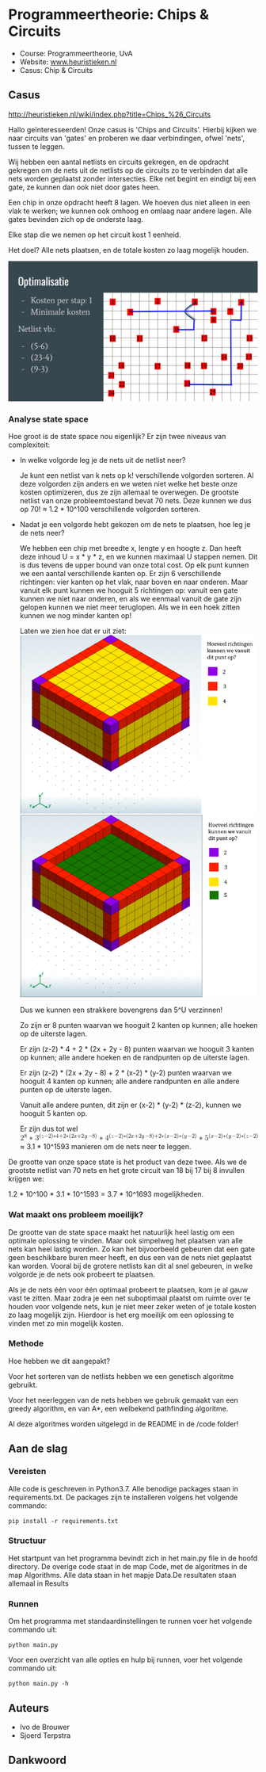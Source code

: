# Programmeertheorie: Chips & Circuits

* Course: Programmeertheorie, UvA
* Website: www.heuristieken.nl
* Casus: Chip & Circuits

## Casus

http://heuristieken.nl/wiki/index.php?title=Chips_%26_Circuits

Hallo geïnteresseerden! Onze casus is 'Chips and Circuits'. 
Hierbij kijken we naar circuits van 'gates' en proberen we daar verbindingen, ofwel 'nets', tussen te leggen.

Wij hebben een aantal netlists en circuits gekregen, en de opdracht gekregen om de nets uit de netlists op de circuits zo te verbinden dat alle nets worden geplaatst zonder intersecties. Elke net begint en eindigt bij een gate, ze kunnen dan ook niet door gates heen.

Een chip in onze opdracht heeft 8 lagen. We hoeven dus niet alleen in een vlak te werken; we kunnen ook omhoog en omlaag naar andere lagen. Alle gates bevinden zich op de onderste laag.

Elke stap die we nemen op het circuit kost 1 eenheid.

Het doel? Alle nets plaatsen, en de totale kosten zo laag mogelijk houden.

![4](pictures/chips3.png)

### Analyse state space

Hoe groot is de state space nou eigenlijk?
Er zijn twee niveaus van complexiteit:
* In welke volgorde leg je de nets uit de netlist neer?

  Je kunt een netlist van k nets op k! verschillende volgorden sorteren. Al deze volgorden zijn anders en we weten niet welke het beste onze kosten optimizeren, dus ze zijn allemaal te overwegen.
  De grootste netlist van onze probleemtoestand bevat 70 nets. Deze kunnen we dus op 70! ≈ 1.2 * 10^100 verschillende volgorden sorteren.
  
* Nadat je een volgorde hebt gekozen om de nets te plaatsen, hoe leg je de nets neer?

  We hebben een chip met breedte x, lengte y en hoogte z. Dan heeft deze inhoud U = x * y * z, en we kunnen maximaal U stappen nemen. Dit is dus tevens de upper bound van onze total cost. Op elk punt kunnen we een aantal verschillende kanten op. Er zijn 6 verschillende richtingen: vier kanten op het vlak, naar boven en naar onderen. Maar vanuit elk punt kunnen we hooguit 5 richtingen op: vanuit een gate kunnen we niet naar onderen, en als we eenmaal vanuit de gate zijn gelopen kunnen we niet meer teruglopen. Als we in een hoek zitten kunnen we nog minder kanten op!
  
  Laten we zien hoe dat er uit ziet:
  ![1](pictures/chips1.png)
  ![2](pictures/chips2.png)
  
  Dus we kunnen een strakkere bovengrens dan 5^U verzinnen! 
  
  Zo zijn er 8 punten waarvan we hooguit 2 kanten op kunnen; alle hoeken op de uiterste lagen.
  
  Er zijn (z-2) * 4 + 2 * (2x + 2y - 8) punten waarvan we hooguit 3 kanten op kunnen; alle andere hoeken en de randpunten op de uiterste lagen.
  
  Er zijn (z-2) * (2x + 2y - 8) + 2 * (x-2) * (y-2) punten waarvan we hooguit 4 kanten op kunnen; alle andere randpunten en alle andere punten op de uiterste lagen.
  
  Vanuit alle andere punten, dit zijn er (x-2) * (y-2) * (z-2), kunnen we hooguit 5 kanten op.
  
  Er zijn dus tot wel ![3](pictures/chips.gif) ≈ 3.1 * 10^1593 manieren om de nets neer te leggen.
  
De grootte van onze space state is het product van deze twee.
Als we de grootste netlist van 70 nets en het grote circuit van 18 bij 17 bij 8 invullen krijgen we:

1.2 * 10^100 * 3.1 * 10^1593 = 3.7 * 10^1693 mogelijkheden.

### Wat maakt ons probleem moeilijk?

De grootte van de state space maakt het natuurlijk heel lastig om een optimale oplossing te vinden. Maar ook simpelweg het plaatsen van alle nets kan heel lastig worden. Zo kan het bijvoorbeeld gebeuren dat een gate geen beschikbare buren meer heeft, en dus een van de nets niet geplaatst kan worden. Vooral bij de grotere netlists kan dit al snel gebeuren, in welke volgorde je de nets ook probeert te plaatsen. 

Als je de nets één voor één optimaal probeert te plaatsen, kom je al gauw vast te zitten. Maar zodra je een net suboptimaal plaatst om ruimte over te houden voor volgende nets, kun je niet meer zeker weten of je totale kosten zo laag mogelijk zijn. Hierdoor is het erg moeilijk om een oplossing te vinden met zo min mogelijk kosten.

### Methode

Hoe hebben we dit aangepakt? 

Voor het sorteren van de netlists hebben we een genetisch algoritme gebruikt.

Voor het neerleggen van de nets hebben we gebruik gemaakt van een greedy algorithm, en van A*, een welbekend pathfinding algoritme.

Al deze algoritmes worden uitgelegd in de README in de /code folder!

## Aan de slag

### Vereisten

Alle code is geschreven in Python3.7. Alle benodige packages staan in requirements.txt. De packages zijn te installeren volgens het volgende commando:

```
pip install -r requirements.txt
```

### Structuur

Het startpunt van het programma bevindt zich in het main.py file in de hoofd directory. De overige code staat in de map Code, met de algoritmes in de map Algorithms. Alle data staan in het mapje Data.De resultaten staan allemaal in Results

### Runnen

Om het programma met standaardinstellingen te runnen voer het volgende commando uit:

```
python main.py
```

Voor een overzicht van alle opties en hulp bij runnen, voer het volgende commando uit:

```
python main.py -h
```

## Auteurs
* Ivo de Brouwer
* Sjoerd Terpstra

## Dankwoord

